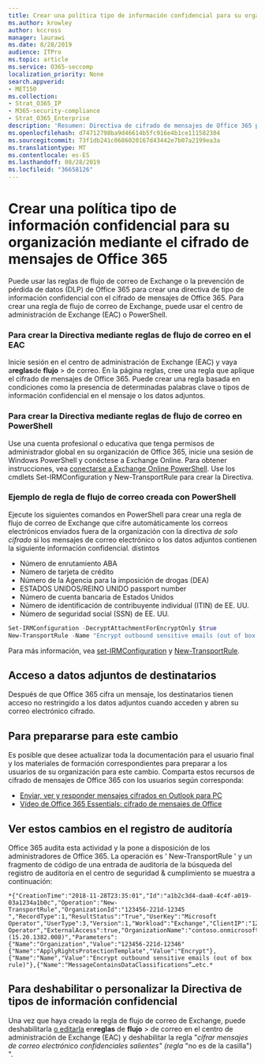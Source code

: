 ```yaml
---
title: Crear una política tipo de información confidencial para su organización mediante el cifrado de mensajes de Office 365
ms.author: krowley
author: kccross
manager: laurawi
ms.date: 8/28/2019
audience: ITPro
ms.topic: article
ms.service: O365-seccomp
localization_priority: None
search.appverid:
- MET150
ms.collection:
- Strat_O365_IP
- M365-security-compliance
- Strat_O365_Enterprise
description: 'Resumen: Directiva de cifrado de mensajes de Office 365 para tipos de información confidencial.'
ms.openlocfilehash: d74712798ba9d46614b5fc916e4b1ce111582304
ms.sourcegitcommit: 73f1db241c0686020167d43442e7b07a2199ea3a
ms.translationtype: MT
ms.contentlocale: es-ES
ms.lasthandoff: 08/28/2019
ms.locfileid: "36658126"
---
```

# <a name="create-a-sensitive-information-type-policy-for-your-organization-using-office-365-message-encryption"></a>Crear una política tipo de información confidencial para su organización mediante el cifrado de mensajes de Office 365

Puede usar las reglas de flujo de correo de Exchange o la prevención de pérdida de datos (DLP) de Office 365 para crear una directiva de tipo de información confidencial con el cifrado de mensajes de Office 365. Para crear una regla de flujo de correo de Exchange, puede usar el centro de administración de Exchange (EAC) o PowerShell.

### <a name="to-create-the-policy-by-using-mail-flow-rules-in-the-eac"></a>Para crear la Directiva mediante reglas de flujo de correo en el EAC

Inicie sesión en el centro de administración de Exchange (EAC) y vaya a**reglas**de **flujo** > de correo. En la página reglas, cree una regla que aplique el cifrado de mensajes de Office 365. Puede crear una regla basada en condiciones como la presencia de determinadas palabras clave o tipos de información confidencial en el mensaje o los datos adjuntos.

### <a name="to-create-the-policy-by-using-mail-flow-rules-in-powershell"></a>Para crear la Directiva mediante reglas de flujo de correo en PowerShell

Use una cuenta profesional o educativa que tenga permisos de administrador global en su organización de Office 365, inicie una sesión de Windows PowerShell y conéctese a Exchange Online. Para obtener instrucciones, vea [conectarse a Exchange Online PowerShell](https://aka.ms/exopowershell). Use los cmdlets Set-IRMConfiguration y New-TransportRule para crear la Directiva.

### <a name="example-mail-flow-rule-created-with-powershell"></a>Ejemplo de regla de flujo de correo creada con PowerShell

Ejecute los siguientes comandos en PowerShell para crear una regla de flujo de correo de Exchange que cifre automáticamente los correos electrónicos enviados fuera de la organización con la directiva *de solo cifrado* si los mensajes de correo electrónico o los datos adjuntos contienen la siguiente información confidencial. distintos

- Número de enrutamiento ABA
- Número de tarjeta de crédito
- Número de la Agencia para la imposición de drogas (DEA)
- ESTADOS UNIDOS/REINO UNIDO passport number
- Número de cuenta bancaria de Estados Unidos
- Número de identificación de contribuyente individual (ITIN) de EE. UU.
- Número de seguridad social (SSN) de EE. UU.

```powershell
Set-IRMConfiguration -DecryptAttachmentForEncryptOnly $true
New-TransportRule -Name "Encrypt outbound sensitive emails (out of box rule)" -SentToScope  NotInOrganization  -ApplyRightsProtectionTemplate "Encrypt" -MessageContainsDataClassifications @(@{Name="ABA Routing Number"; minCount="1"},@{Name="Credit Card Number"; minCount="1"},@{Name="Drug Enforcement Agency (DEA) Number"; minCount="1"},@{Name="U.S. / U.K. Passport Number"; minCount="1"},@{Name="U.S. Bank Account Number"; minCount="1"},@{Name="U.S. Individual Taxpayer Identification Number (ITIN)"; minCount="1"},@{Name="U.S. Social Security Number (SSN)"; minCount="1"}) -SenderNotificationType "NotifyOnly"
```

Para más información, vea [set-IRMConfiguration](https://docs.microsoft.com/en-us/powershell/module/exchange/encryption-and-certificates/set-irmconfiguration?view=exchange-ps) y [New-TransportRule](https://docs.microsoft.com/en-us/powershell/module/exchange/policy-and-compliance/New-TransportRule?view=exchange-ps).

## <a name="how-recipients-access-attachments"></a>Acceso a datos adjuntos de destinatarios

Después de que Office 365 cifra un mensaje, los destinatarios tienen acceso no restringido a los datos adjuntos cuando acceden y abren su correo electrónico cifrado.

## <a name="to-prepare-for-this-change"></a>Para prepararse para este cambio

Es posible que desee actualizar toda la documentación para el usuario final y los materiales de formación correspondientes para preparar a los usuarios de su organización para este cambio. Comparta estos recursos de cifrado de mensajes de Office 365 con los usuarios según corresponda:

- [Enviar, ver y responder mensajes cifrados en Outlook para PC](https://support.office.com/article/send-view-and-reply-to-encrypted-messages-in-outlook-for-pc-eaa43495-9bbb-4fca-922a-df90dee51980)
- [Vídeo de Office 365 Essentials: cifrado de mensajes de Office](https://youtu.be/CQR0cG_iEUc)

## <a name="view-these-changes-in-the-audit-log"></a>Ver estos cambios en el registro de auditoría

Office 365 audita esta actividad y la pone a disposición de los administradores de Office 365. La operación es ' New-TransportRule ' y un fragmento de código de una entrada de auditoría de la búsqueda del registro de auditoría en el centro de seguridad & cumplimiento se muestra a continuación:

```text
*{"CreationTime":"2018-11-28T23:35:01","Id":"a1b2c3d4-daa0-4c4f-a019-03a1234a1b0c","Operation":"New-TransportRule","OrganizationId":"123456-221d-12345 ","RecordType":1,"ResultStatus":"True","UserKey":"Microsoft Operator","UserType":3,"Version":1,"Workload":"Exchange","ClientIP":"123.456.147.68:17584","ObjectId":"","UserId":"Microsoft Operator","ExternalAccess":true,"OrganizationName":"contoso.onmicrosoft.com","OriginatingServer":"CY4PR13MBXXXX (15.20.1382.008)","Parameters": {"Name":"Organization","Value":"123456-221d-12346"{"Name":"ApplyRightsProtectionTemplate","Value":"Encrypt"},{"Name":"Name","Value":"Encrypt outbound sensitive emails (out of box rule)"},{"Name":"MessageContainsDataClassifications”…etc.*
```

## <a name="to-disable-or-customize-the-sensitive-information-types-policy"></a>Para deshabilitar o personalizar la Directiva de tipos de información confidencial

Una vez que haya creado la regla de flujo de correo de Exchange, puede deshabilitarla [o editarla](https://docs.microsoft.com/exchange/security-and-compliance/mail-flow-rules/manage-mail-flow-rules#enable-or-disable-a-mail-flow-rule) en**reglas** de **flujo** > de correo en el centro de administración de Exchange (EAC) y deshabilitar la regla "*cifrar mensajes de correo electrónico confidenciales salientes" (regla* "no es de la casilla") ".

